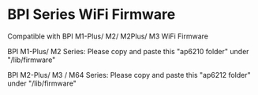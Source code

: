 # BPI Series WiFi Firmware

Compatible with BPI M1-Plus/ M2/ M2Plus/ M3  WiFi Firmware

BPI M1-Plus/ M2 Series:
     Please copy and paste this "ap6210 folder" under "/lib/firmware"
     
BPI M2-Plus/ M3 / M64 Series:
     Please copy and paste this "ap6212 folder" under "/lib/firmware"
